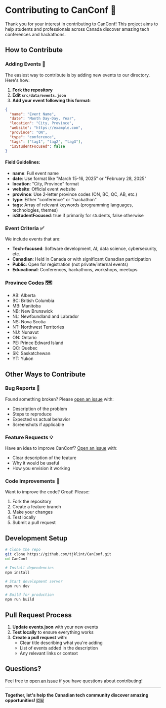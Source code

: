 # Contributing to CanConf 🍁

Thank you for your interest in contributing to CanConf! This project aims to help students and professionals across Canada discover amazing tech conferences and hackathons.

## How to Contribute

### Adding Events 📅

The easiest way to contribute is by adding new events to our directory. Here's how:

1. **Fork the repository**
2. **Edit `src/data/events.json`**
3. **Add your event following this format:**

```json
{
  "name": "Event Name",
  "date": "Month Day-Day, Year",
  "location": "City, Province",
  "website": "https://example.com",
  "province": "ON",
  "type": "conference",
  "tags": ["tag1", "tag2", "tag3"],
  "isStudentFocused": false
}
```

#### Field Guidelines:

- **name**: Full event name
- **date**: Use format like "March 15-16, 2025" or "February 28, 2025"
- **location**: "City, Province" format
- **website**: Official event website
- **province**: Use 2-letter province codes (ON, BC, QC, AB, etc.)
- **type**: Either "conference" or "hackathon"
- **tags**: Array of relevant keywords (programming languages, technologies, themes)
- **isStudentFocused**: true if primarily for students, false otherwise

### Event Criteria ✅

We include events that are:
- **Tech-focused**: Software development, AI, data science, cybersecurity, etc.
- **Canadian**: Held in Canada or with significant Canadian participation
- **Public**: Open for registration (not private/internal events)
- **Educational**: Conferences, hackathons, workshops, meetups

### Province Codes 🗺️

- AB: Alberta
- BC: British Columbia
- MB: Manitoba
- NB: New Brunswick
- NL: Newfoundland and Labrador
- NS: Nova Scotia
- NT: Northwest Territories
- NU: Nunavut
- ON: Ontario
- PE: Prince Edward Island
- QC: Quebec
- SK: Saskatchewan
- YT: Yukon

## Other Ways to Contribute

### Bug Reports 🐛
Found something broken? Please [open an issue](https://github.com/tjklint/CanConf/issues) with:
- Description of the problem
- Steps to reproduce
- Expected vs actual behavior
- Screenshots if applicable

### Feature Requests 💡
Have an idea to improve CanConf? [Open an issue](https://github.com/tjklint/CanConf/issues) with:
- Clear description of the feature
- Why it would be useful
- How you envision it working

### Code Improvements 🔧
Want to improve the code? Great! Please:
1. Fork the repository
2. Create a feature branch
3. Make your changes
4. Test locally
5. Submit a pull request

## Development Setup

```bash
# Clone the repo
git clone https://github.com/tjklint/CanConf.git
cd CanConf

# Install dependencies
npm install

# Start development server
npm run dev

# Build for production
npm run build
```

## Pull Request Process

1. **Update events.json** with your new events
2. **Test locally** to ensure everything works
3. **Create a pull request** with:
   - Clear title describing what you're adding
   - List of events added in the description
   - Any relevant links or context

## Questions?

Feel free to [open an issue](https://github.com/tjklint/CanConf/issues) if you have questions about contributing!

---

**Together, let's help the Canadian tech community discover amazing opportunities! 🇨🇦**
